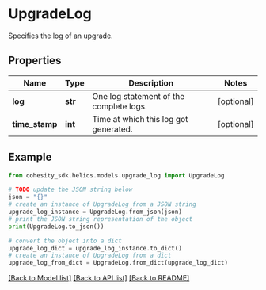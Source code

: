 # UpgradeLog

Specifies the log of an upgrade.

## Properties

Name | Type | Description | Notes
------------ | ------------- | ------------- | -------------
**log** | **str** | One log statement of the complete logs. | [optional] 
**time_stamp** | **int** | Time at which this log got generated. | [optional] 

## Example

```python
from cohesity_sdk.helios.models.upgrade_log import UpgradeLog

# TODO update the JSON string below
json = "{}"
# create an instance of UpgradeLog from a JSON string
upgrade_log_instance = UpgradeLog.from_json(json)
# print the JSON string representation of the object
print(UpgradeLog.to_json())

# convert the object into a dict
upgrade_log_dict = upgrade_log_instance.to_dict()
# create an instance of UpgradeLog from a dict
upgrade_log_from_dict = UpgradeLog.from_dict(upgrade_log_dict)
```
[[Back to Model list]](../README.md#documentation-for-models) [[Back to API list]](../README.md#documentation-for-api-endpoints) [[Back to README]](../README.md)


